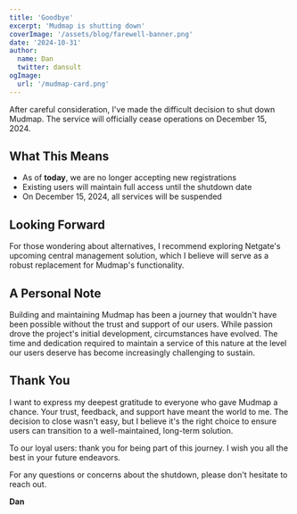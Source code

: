 ```yaml
---
title: 'Goodbye'
excerpt: 'Mudmap is shutting down'
coverImage: '/assets/blog/farewell-banner.png'
date: '2024-10-31'
author:
  name: Dan
  twitter: dansult
ogImage:
  url: '/mudmap-card.png'
---
```


After careful consideration, I've made the difficult decision to shut down Mudmap. The service will officially cease
operations on December 15, 2024.

## What This Means

- As of **today**, we are no longer accepting new registrations
- Existing users will maintain full access until the shutdown date
- On December 15, 2024, all services will be suspended

## Looking Forward

For those wondering about alternatives, I recommend exploring Netgate's upcoming central management solution, which I
believe will serve as a robust replacement for Mudmap's functionality.

## A Personal Note

Building and maintaining Mudmap has been a journey that wouldn't have been possible without the trust and support of our
users. While passion drove the project's initial development, circumstances have evolved. The time and dedication
required to maintain a service of this nature at the level our users deserve has become increasingly challenging to
sustain.

## Thank You

I want to express my deepest gratitude to everyone who gave Mudmap a chance. Your trust, feedback, and support have
meant the world to me. The decision to close wasn't easy, but I believe it's the right choice to ensure users can
transition to a well-maintained, long-term solution.

To our loyal users: thank you for being part of this journey. I wish you all the best in your future endeavors.

For any questions or concerns about the shutdown, please don't hesitate to reach out.

**Dan**